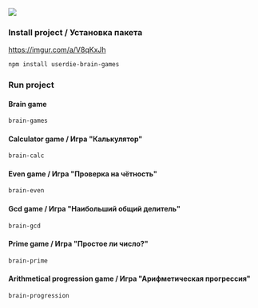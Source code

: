 <a href="https://codeclimate.com/github/user-die/brain-games/maintainability"><img src="https://api.codeclimate.com/v1/badges/312fbcd4291718adfab8/maintainability" /></a>

### Install project / Установка пакета
https://imgur.com/a/V8qKxJh

```bash
npm install userdie-brain-games
```
### Run project 

#### Brain game
```bash
brain-games
```
#### Calculator game / Игра "Калькулятор"
```bash
brain-calc
```

#### Even game / Игра "Проверка на чётность"
```bash
brain-even
```

#### Gcd game / Игра "Наибольший общий делитель"
```bash
brain-gcd
```
#### Prime game / Игра "Простое ли число?"
```bash
brain-prime
```

#### Arithmetical progression game / Игра "Арифметическая прогрессия"
```bash
brain-progression
```
